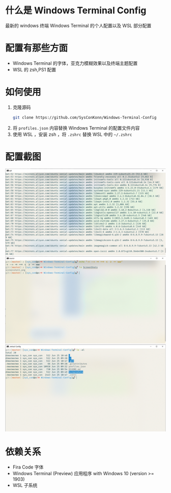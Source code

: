 # 什么是 Windows Terminal Config
最新的 windows 终端 Windows Terminal 的个人配置以及 WSL 部分配置
# 配置有那些方面
+ Windows Terminal 的字体，亚克力模糊效果以及终端主题配置
+ WSL 的 zsh,PS1 配置
# 如何使用
1. 克隆源码
    ``` bash
    git clone https://github.com/SysConKonn/Windows-Terminal-Config
    ```
2. 将 `profiles.json` 内容替换 Windows Terminal 的配置文件内容
3. 使用 WSL ，安装 zsh ，将 `.zshrc` 替换 WSL 中的 `~/.zshrc`
# 配置截图
![shot1](ScreenShots/screenshot1.png)
![shot2](ScreenShots/screenshot2.png)
![shot3](Screenshots/screenshot3.png)
#  依赖关系

+ Fira Code 字体
+ Windows Terminal (Preview) 应用程序 with Windows 10 (version >= 1903)
+ WSL 子系统
